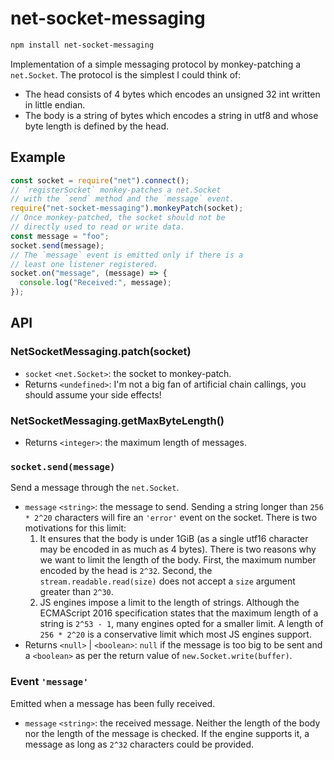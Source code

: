 # net-socket-messaging

```sh
npm install net-socket-messaging
```

Implementation of a simple messaging protocol by monkey-patching a `net.Socket`.
The protocol is the simplest I could think of:
- The head consists of 4 bytes which encodes an unsigned 32 int written in little endian.
- The body is a string of bytes which encodes a string in utf8 and whose byte length is defined by the head.

## Example

```js
const socket = require("net").connect();
// `registerSocket` monkey-patches a net.Socket
// with the `send` method and the `message` event.
require("net-socket-messaging").monkeyPatch(socket);
// Once monkey-patched, the socket should not be
// directly used to read or write data.
const message = "foo";
socket.send(message);
// The `message` event is emitted only if there is a
// least one listener registered.
socket.on("message", (message) => {
  console.log("Received:", message);
});
```

## API

### NetSocketMessaging.patch(socket)

* `socket` `<net.Socket>`: the socket to monkey-patch.
* Returns `<undefined>`: I'm not a big fan of artificial chain callings, you should assume your side effects!

### NetSocketMessaging.getMaxByteLength()

* Returns `<integer>`: the maximum length of messages.

### `socket.send(message)`

Send a message through the `net.Socket`.

* `message` `<string>`: the message to send.
  Sending a string longer than `256 * 2^20` characters will fire an `'error'` event on the socket. There is two motivations for this limit:
  1. It ensures that the body is under 1GiB (as a single utf16 character may be encoded in as much as 4 bytes). There is two reasons why we want to limit the length of the body. First, the maximum number encoded by the head is `2^32`. Second, the `stream.readable.read(size)` does not accept a `size` argument greater than `2^30`.
  2. JS engines impose a limit to the length of strings. Although the ECMAScript 2016 specification states that the maximum length of a string is `2^53 - 1`, many engines opted for a smaller limit. A length of `256 * 2^20` is a conservative limit which most JS engines support.
* Returns `<null>` | `<boolean>`: `null` if the message is too big to be sent and a `<boolean>` as per the return value of `new.Socket.write(buffer)`.

### Event `'message'`

Emitted when a message has been fully received.

* `message` `<string>`: the received message. Neither the length of the body nor the length of the message is checked. If the engine supports it, a message as long as `2^32` characters could be provided.
